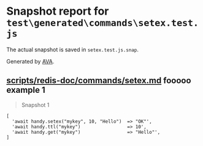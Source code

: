 # Snapshot report for `test\generated\commands\setex.test.js`

The actual snapshot is saved in `setex.test.js.snap`.

Generated by [AVA](https://ava.li).

## [scripts/redis-doc/commands/setex.md](../../../../scripts/redis-doc/commands/setex.md) fooooo example 1

> Snapshot 1

    [
      'await handy.setex("mykey", 10, "Hello")  => "OK"',
      'await handy.ttl("mykey")                 => 10',
      'await handy.get("mykey")                 => "Hello"',
    ]

